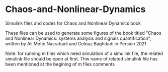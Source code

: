 # Chaos-and-Nonlinear-Dynamics
Simulink files and codes for Chaos and Nonlinear Dynamics book

These files can be used to generate some figures of the book titled "Chaos and Nonlinear Dynamics: systems analysis and signals quantification", 
written by Ali Motie Nasrabadi and Golnaz Baghdadi in Persion 2021

Note: for running m files which need simulation of a simulink file, the related simulink file should be open at first. Thw name of related 
simulink file has been mentioned at the begining of m files comments 
